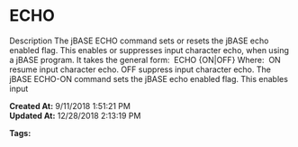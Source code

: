 # ECHO

Description The jBASE ECHO command sets or resets the jBASE echo enabled flag. This enables or suppresses input character echo, when using a jBASE program. It takes the general form:  ECHO {ON|OFF} Where:  ON resume input character echo. OFF suppress input character echo. The jBASE ECHO-ON command sets the jBASE echo enabled flag. This enables input  

**Created At:** 9/11/2018 1:51:21 PM  
**Updated At:** 12/28/2018 2:13:19 PM  

**Tags:**
<badge text='reset echo' vertical='middle' />
<badge text='set echo' vertical='middle' />
<badge text='echo' vertical='middle' />
<badge text='toggle input supression' vertical='middle' />
